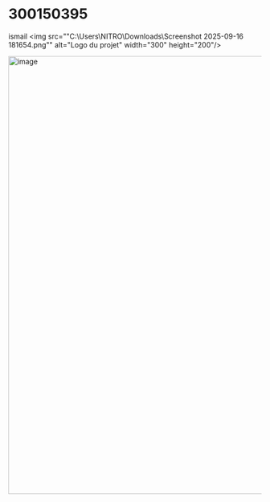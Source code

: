 # 300150395
ismail
<img src=""C:\Users\NITRO\Downloads\Screenshot 2025-09-16 181654.png"" alt="Logo du projet" width="300" height="200"/>

<img width="877" height="871" alt="image" src="https://github.com/user-attachments/assets/ef03fafd-fe13-4bf8-92b8-569801df9ee3" />

